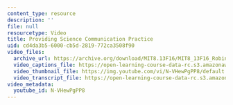 ```yaml
---
content_type: resource
description: ''
file: null
resourcetype: Video
title: Providing Science Communication Practice
uid: cd4da3b5-6000-cb5d-2819-772ca3508f90
video_files:
  archive_url: https://archive.org/download/MIT8.13F16/MIT8_13F16_Robinson_Science_Communication_Practice_300k.mp4
  video_captions_file: https://open-learning-course-data-rc.s3.amazonaws.com/8-13-14-experimental-physics-i-ii-junior-lab-fall-2016-spring-2017/a73392f311855117ac3e751ae41a5fe5_N-VHewPgPP8.vtt
  video_thumbnail_file: https://img.youtube.com/vi/N-VHewPgPP8/default.jpg
  video_transcript_file: https://open-learning-course-data-rc.s3.amazonaws.com/8-13-14-experimental-physics-i-ii-junior-lab-fall-2016-spring-2017/964c45bd3d18e47b60da2084eb483882_N-VHewPgPP8.pdf
video_metadata:
  youtube_id: N-VHewPgPP8
---
```

